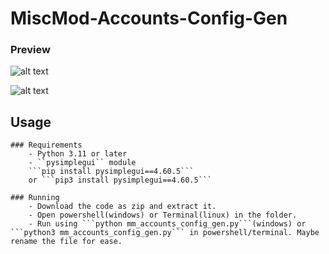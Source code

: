 # MiscMod-Accounts-Config-Gen
### Preview
![alt text](https://raw.githubusercontent.com/coyoteclan/MiscMod-Accounts-Config-Gen/main/photo1.png "Photo 1.png")

![alt text](https://raw.githubusercontent.com/coyoteclan/MiscMod-Accounts-Config-Gen/main/photo2.png "Logo Title Text 1")

## Usage
    ### Requirements
        - Python 3.11 or later
        - ``pysimplegui`` module
        ```pip install pysimplegui==4.60.5```
        or ```pip3 install pysimplegui==4.60.5```
    
    ### Running
        - Download the code as zip and extract it.
        - Open powershell(windows) or Terminal(linux) in the folder.
        - Run using ```python mm_accounts_config_gen.py```(windows) or ```python3 mm_accounts_config_gen.py``` in powershell/terminal. Maybe rename the file for ease.